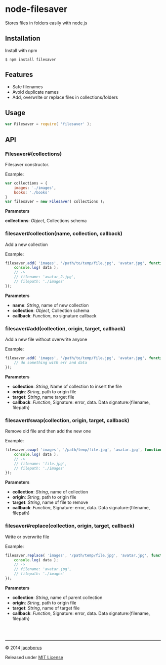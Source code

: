 node-filesaver
==============

Stores files in folders easily with node.js


## Installation

Install with npm
```
$ npm install filesaver
```


## Features

- Safe filenames
- Avoid duplicate names
- Add, overwrite or replace files in collections/folders

## Usage

```js
var Filesaver = require( 'filesaver' );
```

## API

### Filesaver#(collections)

Filesaver constructor.

Example:

```js
var collections = {
    images: './images',
    books: './books'
}
var filesaver = new Filesaver( collections );
```


**Parameters**

**collections**:  *Object*,  Collections schema


### filesaver#collection(name, collection, callback)

Add a new collection

Example:

```js
filesaver.add( 'images', '/path/to/temp/file.jpg', 'avatar.jpg', function (err, data) {
    console.log( data );
    // ->
    // filename: 'avatar_2.jpg',
    // filepath: './images'
});
```

**Parameters**
- **name**:  *String*,  name of new collection
- **collection**:  *Object*,  Collection schema
- **callback**:  *Function*,  no signature callback


### filesaver#add(collection, origin, target, callback)

Add a new file without overwrite anyone


Example:

```js
filesaver.add( 'images', '/path/to/temp/file.jpg', 'avatar.jpg', function (err, data) {
    // do something with err and data
});
```

**Parameters**

- **collection**:  *String*,  Name of collection to insert the file
- **origin**:  *String*,  path to origin file
- **target**:  *String*,  name target file
- **callback**:  *Function*,  Signature: error, data. Data signature:{filename, filepath}


### filesaver#swap(collection, origin, target, callback)

Remove old file and then add the new one

Example:

```js
filesaver.swap( 'images', '/path/temp/file.jpg', 'avatar.jpg', function (err, data) {
    console.log( data );
    // ->
    // filename: 'file.jpg',
    // filepath: './images'
});
```

**Parameters**

- **collection**:  *String*,  name of collection
- **origin**:  *String*,  path to origin file
- **target**:  *String*,  name of file to remove
- **callback**:  *Function*,  Signature: error, data. Data signature:{filename, filepath}

### filesaver#replace(collection, origin, target, callback)

Write or overwrite file

Example:

```js
filesaver.replace( 'images', '/path/temp/file.jpg', 'avatar.jpg', function (err, data) {
    console.log( data );
    // ->
    // filename: 'avatar.jpg',
    // filepath: './images'
});
```

**Parameters**

- **collection**:  *String*,  name of parent collection
- **origin**:  *String*,  path to origin file
- **target**:  *String*,  name of target file
- **callback**:  *Function*,  Signature: error, data. Data signature:{filename, filepath}


<br><br>

---

© 2014 [jacoborus](https://github.com/jacoborus)

Released under [MIT License](https://raw.github.com/jacoborus/node-filesaver/master/LICENSE)